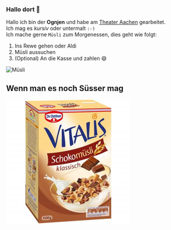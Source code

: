 ### Hallo dort 👋

Hallo ich bin der **Ognjen** und habe am [Theater Aachen](https://theateraachen.de/de_DE/home?p=1) gearbeitet.
<br>Ich mag es *kursiv* oder untermalt `:-)`<br>
Ich mache gerne `Müsli` zum Morgenessen, dies geht wie folgt:

1. Ins Rewe gehen oder Aldi
2. Müsli aussuchen
3. (Optional) An die Kasse und zahlen 😄

![Müsli](https://img.rewe-static.de/0974656/7891510_digital-image.png?output-quality=60&fit=inside|420:420&output-format=image/webp&background-color=ffffff)
## Wenn man es noch Süsser mag

![Schoko-Müsli von Vitalis](./vitalis-schoko-m-sli-klassisch-vorratspack-1-5kg.jpg)




<!-- **ognjenkoldzic/ognjenkoldzic** is a ✨ _special_ ✨ repository because its `README.md` (this file) appears on your GitHub profile.

Here are some ideas to get you started:

- 🔭 I’m currently working on ...
- 🌱 I’m currently learning ...
- 👯 I’m looking to collaborate on ...
- 🤔 I’m looking for help with ...
- 💬 Ask me about ...
- 📫 How to reach me: ...
- 😄 Pronouns: ...
- ⚡ Fun fact: ...
-->
